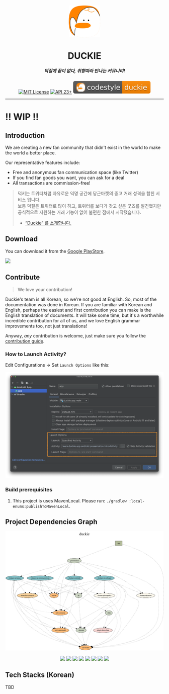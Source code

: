 <p align="center">
  <img src="assets/icon/logo-icon.svg" width="20%" alt="duckie" />
</p>
<h1 align="center">DUCKIE</h1>
<h5 align="center">덕질에 끝이 없다, 취향따라 만나는 커뮤니티!</h5>
<p align="center">
  <a href="LICENSE"><img alt="MIT License" src="https://img.shields.io/badge/License-MIT-blue"/></a>
  <a href="https://developer.android.com/about/versions/marshmallow"><img alt="API 23+" src="https://img.shields.io/badge/API-23%2B-brightgreen.svg"/></a>
  <a href="documents/codestyle.md"><img alt="codestyle" src="assets/badge/codestyle-duckie.svg"/></a>
</p>


---

# ‼️ WIP ‼️

## Introduction

We are creating a new fan community that didn't exist in the world to make the world a better place.

Our representative features include:

- Free and anonymous fan communication space (like Twitter)
- If you find fan goods you want, you can ask for a deal
- All transactions are commission-free!

> 덕키는 트위터처럼 자유로운 익명 공간에 당근마켓의 중고 거래 성격을 합친 서비스 입니다.  
> 보통 덕질은 트위터로 많이 하고, 트위터를 보다가 갖고 싶은 굿즈를 발견했지만 공식적으로 지원하는 거래 기능이 없어 불편한 점에서 시작됐습니다.  
> - [“Duckie” 를 소개합니다.](https://blog.duckie.team/duckie-%EB%A5%BC-%EC%86%8C%EA%B0%9C%ED%95%A9%EB%8B%88%EB%8B%A4-70b6a06ec806)

## Download

You can download it from the [Google PlayStore](https://play.google.com/store/apps/details?team.duckie.app.android).

<a href="https://play.google.com/store/apps/details?team.duckie.app.android"><img src="https://play.google.com/intl/en_us/badges/static/images/badges/en_badge_web_generic.png" height="70"></a>

## Contribute

> We love your contribution! 

Duckie's team is all Korean, so we're not good at English. So, most of the documentation was done in Korean. If you are familiar with Korean and English, perhaps the easiest and first contribution you can make is the English translation of documents. It will take some time, but it's a worthwhile incredible contribution for all of us, and we love English grammar improvements too, not just translations!

Anyway, *any* contribution is welcome, just make sure you follow the [contribution guide](.github/CONTRIBUTING.md).

### How to Launch Activity?

Edit Configurations -> Set `Launch Options` like this:

![](assets/art/duckie-launch-options.png)

### Build prerequisites

1. This project is uses MavenLocal. Please run: `./gradlew :local-enums:publishToMavenLocal`.

## Project Dependencies Graph

![dependencies](assets/dependency-graph/project.dot.png)

<p align="center" >
  <img src="https://img.shields.io/badge/Module-AndroidApplication-%23B4BD9B" />
  <img src="https://img.shields.io/badge/Module-AndroidLibrary-%23CCD5C3" /> 
  <img src="https://img.shields.io/badge/Module-AndroidDFM-%23BC455A" />
  <img src="https://img.shields.io/badge/Module-Plugin-%23F9D6D3" />
  <img src="https://img.shields.io/badge/Module-Util-%23FDBA77" />
  <img src="https://img.shields.io/badge/Module-SharedUi-%23F6CF98" />
  <img src="https://img.shields.io/badge/Module-Feature-%23FDF8EC" />
  <img src="https://img.shields.io/badge/Module-UiFeature-%2381BDC3" />
</p>

## Tech Stacks (Korean)

TBD
